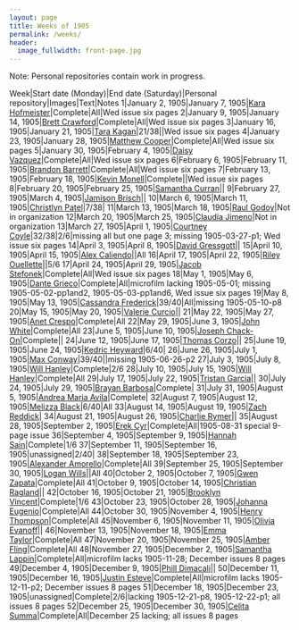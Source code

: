 ```yaml
---
layout: page
title: Weeks of 1905
permalink: /weeks/
header:
  image_fullwidth: front-page.jpg
---
```

Note: Personal repositories contain work in progress.

Week|Start date (Monday)|End date (Saturday)|Personal repository|Images|Text|Notes
1|January 2, 1905|January 7, 1905|[Kara Hofmeister](https://github.com/karahofmeister/dig-eg-gaz)|Complete|All|Wed issue six pages
2|January 9, 1905|January 14, 1905|[Brett Crawford](https://github.com/wbc13/dig-eg-gaz)|Complete|All|Wed issue six pages
3|January 16, 1905|January 21, 1905|[Tara Kagan](https://github.com/tkhagan/dig_eg)|21/38||Wed issue six pages
4|January 23, 1905|January 28, 1905|[Matthew Cooper](https://github.com/Mic15b/dig-eg-gaz)|Complete|All|Wed issue six pages
5|January 30, 1905|February 4, 1905|[Daisy Vazquez](https://github.com/dvazquez703/dig-eg-gaz)|Complete|All|Wed issue six pages
6|February 6, 1905|February 11, 1905|[Brandon Barrett](https://github.com/bcb14g/dig-eg-gaz)|Complete|All|Wed issue six pages
7|February 13, 1905|February 18, 1905|[Kevin Monell](https://github.com/knm15e/dig-eg-gaz)|Complete||Wed issue six pages
8|February 20, 1905|February 25, 1905|[Samantha Curran](https://github.com/samrcurran/dig-eg-gaz)||
9|February 27, 1905|March 4, 1905|[Jamison Brisch](https://github.com/jbrisch19/dig-eg-gaz)||
10|March 6, 1905|March 11, 1905|[Christlyn Patel](https://github.com/cpp15c/dig-eg-gaz)|7/38|
11|March 13, 1905|March 18, 1905|[Raul Godoy]()|Not in organization
12|March 20, 1905|March 25, 1905|[Claudia Jimeno](https://github.com/cjimeno)|Not in organization
13|March 27, 1905|April 1, 1905|[Courtney Coyle](https://github.com/courtneyelon)|32/38|2/6|missing all but one page 3; missing 1905-03-27-p1; Wed issue six pages
14|April 3, 1905|April 8, 1905|[David Gressgott](https://github.com/djdaviedave/dig-eg-gaz)||
15|April 10, 1905|April 15, 1905|[Alex Caliendo](https://github.com/RGOODY3210/dig-eg-gaz)||All
16|April 17, 1905|April 22, 1905|[Riley Ouellette](https://github.com/rouellette07/dig-eg-gaz)||5/6
17|April 24, 1905|April 29, 1905|[Jacob Stefonek](https://github.com/JacobStefonek/dig-eg-gaz)|Complete|All|Wed issue six pages
18|May 1, 1905|May 6, 1905|[Dante Grieco](https://github.com/dgg15/dig-eg-gaz)|Complete|All|microfilm lacking 1905-05-01; missing 1905-05-02-pp1and2, 1905-05-03-pp1and6, Wed issue six pages
19|May 8, 1905|May 13, 1905|[Cassandra Frederick](https://github.com/caf15b)|39/40|All|missing 1905-05-10-p8
20|May 15, 1905|May 20, 1905|[Valerie Curcio](https://github.com/valeriecurcio)||
21|May 22, 1905|May 27, 1905|[Anet Crespo](https://github.com/ac15at/dig-eg-gaz)|Complete|All
22|May 29, 1905|June 3, 1905|[John White](https://github.com/jcw3/dig-eg-gaz)|Complete|All
23|June 5, 1905|June 10, 1905|[Joseph Chack-On](https://github.com/jochack/dig-eg-gaz)|Complete||
24|June 12, 1905|June 17, 1905|[Thomas Corzo](https://github.com/ThomasC24)||
25|June 19, 1905|June 24, 1905|[Kedric Heyward](https://github.com/Kheyward/dig-eg-gaz)|6/40|
26|June 26, 1905|July 1, 1905|[Max Conway](https://github.com/maxconwayfsu/dig-eg-gaz)|39/40||missing 1905-06-26-p2
27|July 3, 1905|July 8, 1905|[Will Hanley](https://github.com/whanley/digital-Egyptian-Gazette/tree/master/my-content)|Complete|2/6
28|July 10, 1905|July 15, 1905|[Will Hanley](https://github.com/whanley/digital-Egyptian-Gazette/tree/master/my-content)|Complete|All
29|July 17, 1905|July 22, 1905|[Tristan Garcia](https://github.com/tcg15)||
30|July 24, 1905|July 29, 1905|[Brayan Barbosa](https://github.com/brayanbar/dig-eg-gaz)|Complete|
31|July 31, 1905|August 5, 1905|[Andrea Maria Avila](https://github.com/ama15m)|Complete|
32|August 7, 1905|August 12, 1905|[Melizza Black](https://github.com/MelizzaBlack/dig-eg-gaz)|6/40|All
33|August 14, 1905|August 19, 1905|[Zach Reddick](https://github.com/znr13)|
34|August 21, 1905|August 26, 1905|[Charlie Rymer](https://github.com/crymer)||
35|August 28, 1905|September 2, 1905|[Erek Cyr](https://github.com/ErekCyr/dig-eg-gaz)|Complete|All|1905-08-31 special 9-page issue
36|September 4, 1905|September 9, 1905|[Hannah Sain](https://github.com/hds15b/dig-eg-gaz)|Complete|1/6
37|September 11, 1905|September 16, 1905|unassigned|2/40|
38|September 18, 1905|September 23, 1905|[Alexander Amorello](https://github.com/AlexanderOlleroma/Dig_eg_gaz)|Complete|All
39|September 25, 1905|September 30, 1905|[Logan Wills](https://github.com/lcw16b/dig-eg-gaz)||All
40|October 2, 1905|October 7, 1905|[Gwen Zapata](https://github.com/Lionex/dig-eg-gaz)|Complete|All
41|October 9, 1905|October 14, 1905|[Christian Ragland](https://github.com/christianragland/dig-eg-gaz)||
42|October 16, 1905|October 21, 1905|[Brooklyn Vincent](https://github.com/bjv15/dig-eg-gaz)|Complete|1/6
43|October 23, 1905|October 28, 1905|[Johanna Eugenio](https://github.com/jhannaeugenio/dig-eg-gaz)|Complete|All
44|October 30, 1905|November 4, 1905|[Henry Thompson](https://github.com/Hat15/Dig-eg-gaz)|Complete|All
45|November 6, 1905|November 11, 1905|[Olivia Evanoff](https://github.com/oliviaevanoff)||
46|November 13, 1905|November 18, 1905|[Emma Taylor](https://github.com/ekt16/dig-eg-gaz)|Complete|All
47|November 20, 1905|November 25, 1905|[Amber Fling](https://github.com/alf15c/dig-eg-gaz)|Complete|All
48|November 27, 1905|December 2, 1905|[Samantha Lappin](https://github.com/Fibinocci1123/Dig-eg-gaz)|Complete|All|microfilm lacks 1905-11-28; December issues 8 pages
49|December 4, 1905|December 9, 1905|[Phill Dimacali](https://github.com/phillpd96)||
50|December 11, 1905|December 16, 1905|[Justin Esteve](https://github.com/jesteve3/dig-eg-gaz)|Complete|All|microfilm lacks 1905-12-11-p2; December issues 8 pages
51|December 18, 1905|December 23, 1905|unassigned|Complete|2/6|lacking 1905-12-21-p8, 1905-12-22-p1; all issues 8 pages
52|December 25, 1905|December 30, 1905|[Celita Summa](https://github.com/CelitaS/dig-eg-gaz)|Complete|All|December 25 lacking; all issues 8 pages
